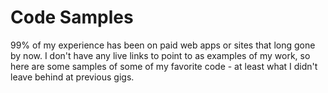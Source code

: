 # Code Samples
99% of my experience has been on paid web apps or sites that long gone by now. I don't have any live links to point to as examples of my work, so here are some samples of some of my favorite code - at least what I didn't leave behind at previous gigs.
